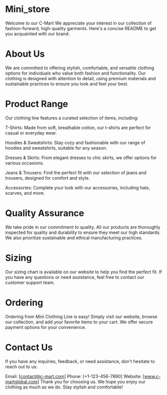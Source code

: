 # Mini_store
Welcome to our C-Mart We appreciate your interest in our collection of fashion-forward, high-quality garments. Here's a concise README to get you acquainted with our brand:

# About Us
We are committed to offering stylish, comfortable, and versatile clothing options for individuals who value both fashion and functionality. Our clothing is designed with attention to detail, using premium materials and sustainable practices to ensure you look and feel your best.

# Product Range
Our clothing line features a curated selection of items, including:

T-Shirts: Made from soft, breathable cotton, our t-shirts are perfect for casual or everyday wear.

Hoodies & Sweatshirts: Stay cozy and fashionable with our range of hoodies and sweatshirts, suitable for any season.

Dresses & Skirts: From elegant dresses to chic skirts, we offer options for various occasions.

Jeans & Trousers: Find the perfect fit with our selection of jeans and trousers, designed for comfort and style.

Accessories: Complete your look with our accessories, including hats, scarves, and more.

# Quality Assurance
We take pride in our commitment to quality. All our products are thoroughly inspected for quality and durability to ensure they meet our high standards. We also prioritize sustainable and ethical manufacturing practices.

# Sizing
Our sizing chart is available on our website to help you find the perfect fit. If you have any questions or need assistance, feel free to contact our customer support team.

# Ordering
Ordering from Mini Clothing Line is easy! Simply visit our website, browse our collection, and add your favorite items to your cart. We offer secure payment options for your convenience.

# Contact Us
If you have any inquiries, feedback, or need assistance, don't hesitate to reach out to us:

Email: [contact@c-mart.com]
Phone: [+1-123-456-7890]
Website: [www.c-martglobal.com]
Thank you for choosing us. We hope you enjoy our clothing as much as we do. Stay stylish and comfortable!